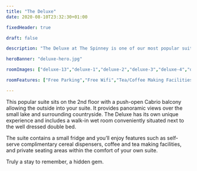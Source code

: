 ```yaml
---
title: "The Deluxe"
date: 2020-08-10T23:32:30+01:00

fixedHeader: true

draft: false

description: "The Deluxe at The Spinney is one of our most popular suites due to the panoramic views over our small lake and surrounding countryside"

heroBanner: "deluxe-hero.jpg"

roomImages: ["deluxe-13","deluxe-1","deluxe-2","deluxe-3","deluxe-4","deluxe-5","deluxe-6","deluxe-7","deluxe-8","deluxe-9","deluxe-10","deluxe-11","deluxe-12","deluxe-14","deluxe-15","deluxe-16"]

roomFeatures: ["Free Parking","Free Wifi","Tea/Coffee Making Facilities","Hairdryer","Lock on Bedroom Door","TV","Wardrope Hangers","Heated Rooms","Balcony","Lake View","Free Toiletries","Towels","Bed Linen","Non-Smoking","Terrace","Patio","Private Bathroom","Complimentary Cereal Dispenser","Designated Outside Smoking Area"]

---
```



This popular suite sits on the 2nd floor with a push-open Cabrio balcony allowing the outside into your suite. It provides panoramic views over the small lake and surrounding countryside. The Deluxe has its own unique experience and includes a walk-in wet room conveniently situated next to the well dressed double bed.

The suite contains a small fridge and you’ll enjoy features such as self-serve complimentary cereal dispensers, coffee and tea making facilities, and private seating areas within the comfort of your own suite.

Truly a stay to remember, a hidden gem.
